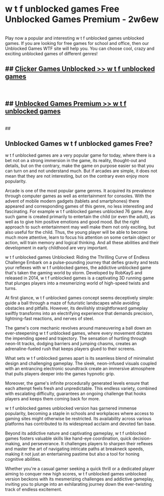 # w t f unblocked games  Free Unblocked Games Premium - 2w6ew <br>
<br>
Play now a popular and interesting w t f unblocked games unblocked games. If you are looking for free games for school and office, then our Unblocked Games WTF site will help you. You can choose cool, crazy and exciting unblocked games of different genres!


## ##  [Clicker Games Unblocked >> w t f unblocked games](http://freeplayer.one?title=w_t_f_unblocked_games&ref=UGames)
  <br>

##  ## [Unblocked Games Premium >> w t f unblocked games](http://freeplayer.one?title=w_t_f_unblocked_games&ref=UGames)
  <br>
  ##



## Unblocked Games w t f unblocked games Free?

w t f unblocked games are a very popular game for today, where there is a bet not on a strong immersion in the game, its reality, thought-out and details, but on the contrary, make the game on purpose easier so that you can turn on and not understand much. But if arcades are simple, it does not mean that they are not interesting, but on the contrary even enjoy more popularity.

Arcade is one of the most popular game genres. It acquired its prevalence through computer games as well as entertainment for consoles. With the advent of mobile modern gadgets (tablets and smartphones) there appeared and corresponding games of this genre, no less interesting and fascinating. For example w t f unblocked games unblocked 76 game. Any such game is created primarily to entertain the child (or even the adult), as well as to give him positive emotions and good mood. But the right approach to such entertainment may well make them not only exciting, but also useful for the child. Thus, the young player will be able to become much more attentive, learn to focus his attention on some certain object or action, will train memory and logical thinking. And all these abilities and their development in early childhood are very important.

w t f unblocked games Unblocked: Riding the Thrilling Curve of Endless Challenge
Embark on a pulse-pounding journey that defies gravity and tests your reflexes with w t f unblocked games, the addictive unblocked game that's taken the gaming world by storm. Developed by RobKayS and released in 2014, w t f unblocked games is a captivating 3D running game that plunges players into a mesmerizing world of high-speed twists and turns.

At first glance, w t f unblocked games concept seems deceptively simple: guide a ball through a maze of futuristic landscapes while avoiding obstacles and pitfalls. However, its devilishly straightforward gameplay swiftly transforms into an electrifying experience that demands precision, lightning-fast reactions, and nerves of steel.

The game's core mechanic revolves around maneuvering a ball down an ever-steepening w t f unblocked games, where every movement dictates the impending speed and trajectory. The sensation of hurtling through neon-lit tracks, dodging barriers and jumping chasms, creates an adrenaline-fueled rush that keeps players glued to their screens.

What sets w t f unblocked games apart is its seamless blend of minimalist design and challenging gameplay. The sleek, neon-infused visuals coupled with an entrancing electronic soundtrack create an immersive atmosphere that pulls players deeper into the games hypnotic grip.

Moreover, the game's infinite procedurally generated levels ensure that each attempt feels fresh and unpredictable. This endless variety, combined with escalating difficulty, guarantees an ongoing challenge that hooks players and keeps them coming back for more.

w t f unblocked games unblocked version has garnered immense popularity, becoming a staple in schools and workplaces where access to gaming sites might otherwise be restricted. Its availability across various platforms has contributed to its widespread acclaim and devoted fan base.

Beyond its addictive nature and captivating gameplay, w t f unblocked games fosters valuable skills like hand-eye coordination, quick decision-making, and perseverance. It challenges players to sharpen their reflexes and master the art of navigating intricate paths at breakneck speeds, making it not just an entertaining pastime but also a tool for honing cognitive abilities.

Whether you're a casual gamer seeking a quick thrill or a dedicated player aiming to conquer new high scores, w t f unblocked games unblocked version beckons with its mesmerizing challenges and addictive gameplay, inviting you to plunge into an exhilarating journey down the ever-twisting track of endless excitement.